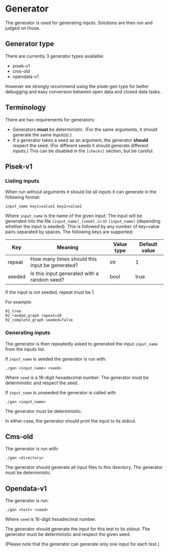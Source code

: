# Generator
The generator is used for generating inputs. Solutions are then run and judged on those.

## Generator type
There are currently 3 generator types available:
- pisek-v1
- cms-old
- opendata-v1

However we strongly recommend using the pisek-gen type
for better debugging and easy conversion between open data and closed data tasks.

## Terminology
There are two requirements for generators:

- Generators **must** be deterministic. (For the same arguments, it should generate the same input(s).) 
- If a generator takes a seed as an argument, the generator **should** respect the seed. (For different seeds
  it should generate different inputs.) This can be disabled in the `[checks]` section, but be careful.

## Pisek-v1
### Listing inputs
When run without arguments it should list all inputs it can generate in the following format: 
```
input_name key1=value1 key2=value2
```
Where `input_name` is the name of the given input. The input will be generated into the file
`[input_name]_[seed].in` or `[input_name]` (depending whether the input is seeded).
This is followed by any number of key=value pairs separated by spaces.
The following keys are supported:

| Key    | Meaning                                        | Value type | Default value |
| ------ | ---------------------------------------------- | ---------- | ------------- |
| repeat | How many times should this input be generated? | int        | 1             |
| seeded | Is this input generated with a random seed?    | bool       | true          | 

If the input is not seeded, repeat must be 1.

For example:
```
01_tree
02_random_graph repeat=10
02_complete_graph seeded=false
```

### Generating inputs
The generator is then repeatedly asked to generated the input `input_name` from
the inputs list.

If `input_name` is seeded the generator is run with:
```
./gen <input_name> <seed>
```
Where `seed` is a 16-digit hexadecimal number. The generator must be deterministic and
respect the seed.

If `input_name` is unseeded the generator is called with  
```
./gen <input_name>
```
The generator must be deterministic.

In either case, the generator should print the input to its stdout. 

## Cms-old

The generator is run with:
```
./gen <directory>
```

The generator should generate all input files to this directory. The generator must be deterministic.

## Opendata-v1
The generator is run:
```
./gen <test> <seed>
```
Where `seed` is 16-digit hexadecimal number.

The generator should generate the input for this test to its stdout. The generator must be deterministic
and respect the given seed.

(Please note that the generator can generate only one input for each test.)

